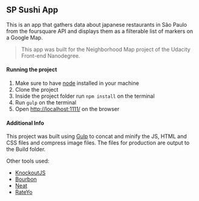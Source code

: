 ## SP Sushi App

This is an app that gathers data about japanese restaurants in São Paulo from the foursquare API and displays them as a filterable list of markers on a Google Map.

>This app was built for the Neighborhood Map project of the Udacity Front-end Nanodegree.

#### Running the project

1. Make sure to have [node](https://nodejs.org) installed in your machine
2. Clone the project
3. Inside the project folder run `npm install` on the terminal
4. Run `gulp` on the terminal
5. Open [http://localhost:1111/](http://localhost:1111/) on the browser

#### Additional Info

This project was built using [Gulp](http://gulpjs.com/) to concat and minify the JS, HTML and CSS files and compress image files. The files for production are output to the Build folder.

Other tools used:
- [KnockoutJS](http://knockoutjs.com/)
- [Bourbon](bourbon.io)
- [Neat](http://neat.bourbon.io/)
- [RateYo](http://rateyo.fundoocode.ninja/)
